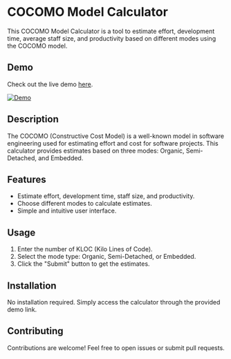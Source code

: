 # COCOMO Model Calculator

This COCOMO Model Calculator is a tool to estimate effort, development time, average staff size, and productivity based on different modes using the COCOMO model.

## Demo

Check out the live demo [here](https://subhadip-hazra.github.io/Cocomo-model-calculator/).

[![Demo](demo_button.png)](https://subhadip-hazra.github.io/Cocomo-model-calculator/)

## Description

The COCOMO (Constructive Cost Model) is a well-known model in software engineering used for estimating effort and cost for software projects. This calculator provides estimates based on three modes: Organic, Semi-Detached, and Embedded.

## Features

- Estimate effort, development time, staff size, and productivity.
- Choose different modes to calculate estimates.
- Simple and intuitive user interface.

## Usage

1. Enter the number of KLOC (Kilo Lines of Code).
2. Select the mode type: Organic, Semi-Detached, or Embedded.
3. Click the "Submit" button to get the estimates.

## Installation

No installation required. Simply access the calculator through the provided demo link.

## Contributing

Contributions are welcome! Feel free to open issues or submit pull requests.

